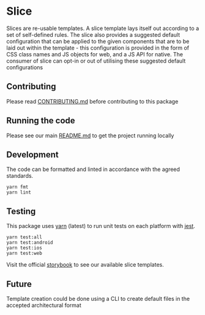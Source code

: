 # Slice

Slices are re-usable templates. A slice template lays itself out according to a
set of self-defined rules. The slice also provides a suggested default
configuration that can be applied to the given components that are to be laid
out within the template - this configuration is provided in the form of CSS
class names and JS objects for web, and a JS API for native. The consumer of
slice can opt-in or out of utilising these suggested default configurations

## Contributing

Please read [CONTRIBUTING.md](./CONTRIBUTING.md) before contributing to this
package

## Running the code

Please see our main [README.md](../README.md) to get the project running locally

## Development

The code can be formatted and linted in accordance with the agreed standards.

```
yarn fmt
yarn lint
```

## Testing

This package uses [yarn](https://yarnpkg.com) (latest) to run unit tests on each
platform with [jest](https://facebook.github.io/jest/).

```
yarn test:all
yarn test:android
yarn test:ios
yarn test:web
```

Visit the official
[storybook](http://components.thetimes.co.uk/?selectedKind=Primitives%2FSlice&selectedStory=Default%20template%20with%20one%20item&full=0&addons=1&stories=1&panelRight=0&addonPanel=storybooks%2Fstorybook-addon-knobs)
to see our available slice templates.

## Future

Template creation could be done using a CLI to create default files in the
accepted architectural format
